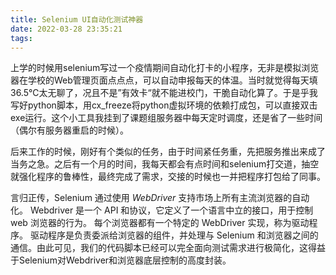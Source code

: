 ```yaml
---
title: Selenium UI自动化测试神器
date: 2022-03-28 23:35:21
tags:
---
```


上学的时候用selenium写过一个疫情期间自动化打卡的小程序，无非是模拟浏览器在学校的Web管理页面点点点，可以自动申报每天的体温。当时就觉得每天填36.5℃太无聊了，况且不是”有效卡“就不能进校门，干脆自动化算了。于是乎我写好python脚本，用cx_freeze将python虚拟环境的依赖打成包，可以直接双击exe运行。这个小工具我挂到了课题组服务器中每天定时调度，还是省了一些时间（偶尔有服务器重启的时候）。

后来工作的时候，刚好有个类似的任务，由于时间紧任务重，先把服务推出来成了当务之急。之后有一个月的时间，我每天都会有点时间和selenium打交道，抽空就强化程序的鲁棒性，最终完成了需求，交接的时候也一并把程序打包给了同事。

言归正传，Selenium 通过使用 *WebDriver* 支持市场上所有主流浏览器的自动化。 Webdriver 是一个 API 和协议，它定义了一个语言中立的接口，用于控制 web 浏览器的行为。 每个浏览器都有一个特定的 WebDriver 实现，称为驱动程序。 驱动程序是负责委派给浏览器的组件，并处理与 Selenium 和浏览器之间的通信。由此可见，我们的代码脚本已经可以完全面向测试需求进行极简化，这得益于Selenium对Webdriver和浏览器底层控制的高度封装。